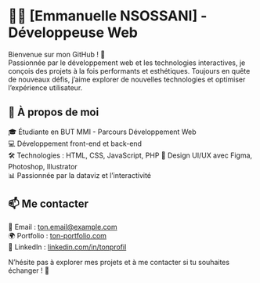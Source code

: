 # 👩‍💻 [Emmanuelle NSOSSANI] - Développeuse Web

Bienvenue sur mon GitHub ! 🚀  
Passionnée par le développement web et les technologies interactives, je conçois des projets à la fois performants et esthétiques. Toujours en quête de nouveaux défis, j’aime explorer de nouvelles technologies et optimiser l’expérience utilisateur.  

## 🌟 À propos de moi  
🎓 Étudiante en BUT MMI - Parcours Développement Web  
💻 Développement front-end et back-end  
🛠 Technologies : HTML, CSS, JavaScript, PHP
🎨 Design UI/UX avec Figma, Photoshop, Illustrator  
📊 Passionnée par la dataviz et l’interactivité  

## 📫 Me contacter  
📧 Email : [ton.email@example.com](mailto:emmanuelle.nsossani@outlook.com)  
🌍 Portfolio : [ton-portfolio.com](https://portfolio.emmanuellecode.fr/)  
💼 LinkedIn : [linkedin.com/in/tonprofil](https://linkedin.com/in/tonprofil)  

N’hésite pas à explorer mes projets et à me contacter si tu souhaites échanger ! 🚀  
